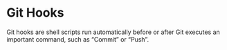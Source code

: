 # Git Hooks

Git hooks are shell scripts run automatically before or after Git executes an important command, such as “Commit” or “Push”.
